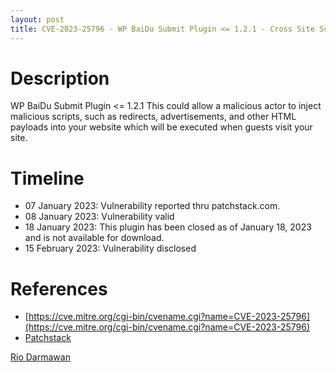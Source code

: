 ```yaml
---
layout: post
title: CVE-2023-25796 - WP BaiDu Submit Plugin <= 1.2.1 - Cross Site Scripting (XSS)
---
```


Description
============
WP BaiDu Submit Plugin <= 1.2.1 This could allow a malicious actor to inject malicious scripts, such as redirects, advertisements, and other HTML payloads into your website which will be executed when guests visit your site.

Timeline
============ 
  * 07 January 2023: Vulnerability reported thru patchstack.com.
  * 08 January 2023: Vulnerability valid
  * 18 January 2023: This plugin has been closed as of January 18, 2023 and is not available for download.
  * 15 February 2023: Vulnerability disclosed

References
============ 
  * [https://cve.mitre.org/cgi-bin/cvename.cgi?name=CVE-2023-25796](https://cve.mitre.org/cgi-bin/cvename.cgi?name=CVE-2023-25796)
  * [Patchstack](https://patchstack.com/database/vulnerability/wp-baidu-submit/wordpress-wp-baidu-submit-plugin-1-2-1-cross-site-scripting-xss-vulnerability)



[Rio Darmawan](https://patchstack.com/database/researcher/0f0ce3de-fbab-4348-9729-a5ef92c74b3e)
